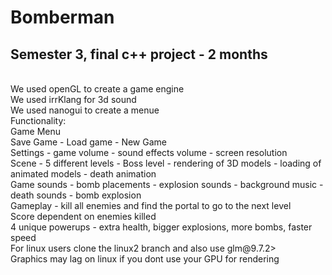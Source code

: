 # Bomberman
<h2>Semester 3, final c++ project - 2 months</h2> <br>
We used openGL to create a game engine <br>
We used irrKlang for 3d sound <br>
We used nanogui to create a menue <br>
Functionality:<br>
Game Menu<br>
Save Game - Load game - New Game <br>
Settings - game volume - sound effects volume - screen resolution <br>
Scene - 5 different levels - Boss level - rendering of 3D models - loading of animated models - death animation <br>
Game sounds - bomb placements - explosion sounds - background music - death sounds - bomb explosion <br>
Gameplay - kill all enemies and find the portal to go to the next level <br>
Score dependent on enemies killed <br>
4 unique powerups - extra health, bigger explosions, more bombs, faster speed<br>
For linux users clone the linux2 branch and also use glm@9.7.2><br>
Graphics may lag on linux if you dont use your GPU for rendering<br>
